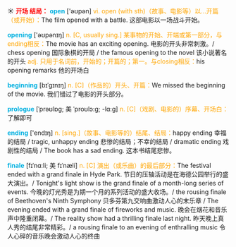 ☀ <font color="red">**开场 结局：**</font>
<font color="sky blue">**open**</font> ['əʊpən] 
<font color="orange">vi. open (with sth)（故事、电影等）以…开篇（或开始）：</font>The film opened with a battle. 这部电影以一场战斗开始。

<font color="sky blue">**opening**</font> ['əʊpənɪŋ] 
<font color="orange">n. [C, usually sing.] 某事物的开始、开端或第一部分，与ending相反：</font>The movie has an exciting opening. 电影的开头非常刺激。/ chess opening 国际象棋的开局 / the famous opening to the novel 该小说著名的开头 <font color="orange">adj. 只用于名词前，开始的；开篇的；第一。与closing相反：</font>his opening remarks 他的开场白
                      
<font color="sky blue">**beginning**</font> [bɪˈgɪnɪŋ]
<font color="orange">n. [C]（作品的）开头、开篇：</font>We missed the beginning of the movie. 我们错过了电影的开头部分。

<font color="sky blue">**prologue**</font> [ˈprəʊlɒg; 美 ˈproʊlɔ:g; -lɑ:g]
<font color="orange">n. [C]（戏剧、电影的）序幕、开场白：</font>了解即可

<font color="sky blue">**ending**</font> ['endɪŋ] 
<font color="orange">n. [sing.]（故事、电影等的）结尾、结局：</font>happy ending 幸福的结局 / tragic, unhappy ending 悲惨的结局；不幸的结局 / dramatic ending 戏剧性的结局 / The book has a sad ending. 这本书结尾悲惨。
           
<font color="sky blue">**finale**</font> [fɪˈnɑ:li; 美 fɪˈnæli]
<font color="orange">n. [C] 演出（或乐曲）的最后部分：</font>The festival ended with a grand finale in Hyde Park. 节日的压轴活动是在海德公园举行的盛大演出。/ Tonight's light show is the grand finale of a month-long series of events. 今晚的灯光秀是为期一个月的系列活动的盛大收场。/ the rousing finale of Beethoven's Ninth Symphony 贝多芬第九交响曲激动人心的末乐章 / The evening ended with a grand finale of fireworks and music. 晚会在烟花和音乐声中隆重闭幕。/ The reality show had a thrilling finale last night. 昨天晚上真人秀的结尾非常精彩。/ a rousing finale to an evening of enthralling music 令人心碎的音乐晚会激动人心的终曲